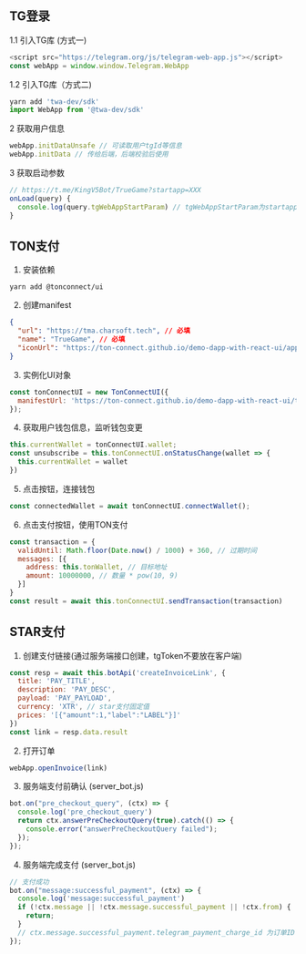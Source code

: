 ## TG登录
1.1 引入TG库 (方式一)
```js
<script src="https://telegram.org/js/telegram-web-app.js"></script>
const webApp = window.window.Telegram.WebApp
```
1.2 引入TG库（方式二)
```js
yarn add 'twa-dev/sdk'
import WebApp from '@twa-dev/sdk'
```
2 获取用户信息
```js
webApp.initDataUnsafe // 可读取用户tgId等信息
webApp.initData // 传给后端，后端校验后使用
```
3 获取启动参数
```js
// https://t.me/KingV5Bot/TrueGame?startapp=XXX
onLoad(query) {
  console.log(query.tgWebAppStartParam) // tgWebAppStartParam为startapp传入的值
}
```

## TON支付
1. 安装依赖
```shell
yarn add @tonconnect/ui
```
2. 创建manifest
```json
{
  "url": "https://tma.charsoft.tech", // 必填
  "name": "TrueGame", // 必填
  "iconUrl": "https://ton-connect.github.io/demo-dapp-with-react-ui/apple-touch-icon.png" // 必填
}
```
3. 实例化UI对象
```js
const tonConnectUI = new TonConnectUI({
  manifestUrl: 'https://ton-connect.github.io/demo-dapp-with-react-ui/tonconnect-manifest.json', // 此处为上一步创建的json访问链接
});
```
4. 获取用户钱包信息，监听钱包变更
```js
this.currentWallet = tonConnectUI.wallet;
const unsubscribe = this.tonConnectUI.onStatusChange(wallet => {
  this.currentWallet = wallet
})
```
5. 点击按钮，连接钱包
```js
const connectedWallet = await tonConnectUI.connectWallet();
```
6. 点击支付按钮，使用TON支付
```js
const transaction = {
  validUntil: Math.floor(Date.now() / 1000) + 360, // 过期时间
  messages: [{
    address: this.tonWallet, // 目标地址
    amount: 10000000, // 数量 * pow(10, 9)
  }]
}
const result = await this.tonConnectUI.sendTransaction(transaction)
```

## STAR支付
1. 创建支付链接(通过服务端接口创建，tgToken不要放在客户端)
```js
const resp = await this.botApi('createInvoiceLink', {
  title: 'PAY_TITLE',
  description: 'PAY_DESC',
  payload: 'PAY_PAYLOAD',
  currency: 'XTR', // star支付固定值
  prices: '[{"amount":1,"label":"LABEL"}]'
})
const link = resp.data.result
```
2. 打开订单
```js
webApp.openInvoice(link)
```
3. 服务端支付前确认 (server_bot.js)
```js
bot.on("pre_checkout_query", (ctx) => {
  console.log('pre_checkout_query')
  return ctx.answerPreCheckoutQuery(true).catch(() => {
    console.error("answerPreCheckoutQuery failed");
  });
});
```
4. 服务端完成支付 (server_bot.js)
```js
// 支付成功
bot.on("message:successful_payment", (ctx) => {
  console.log('message:successful_payment')
  if (!ctx.message || !ctx.message.successful_payment || !ctx.from) {
    return;
  }
  // ctx.message.successful_payment.telegram_payment_charge_id 为订单ID
});
```
